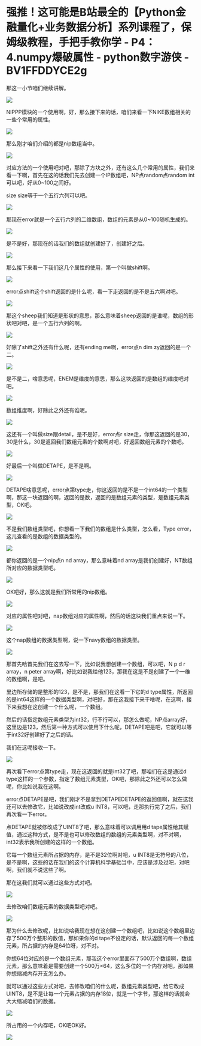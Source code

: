 # 强推！这可能是B站最全的【Python金融量化+业务数据分析】系列课程了，保姆级教程，手把手教你学 - P4：4.numpy爆破属性 - python数字游侠 - BV1FFDDYCE2g

那这一小节咱们继续讲解。

![](img/820efdd49b90c49697a6b9a3d6c03bae_1.png)

NIPPP模块的一个使用啊，好，那么接下来的话，咱们来看一下NIKE数组相关的一些个常用的属性。

![](img/820efdd49b90c49697a6b9a3d6c03bae_3.png)

那么刚才咱们介绍的都是nip数组当中。

![](img/820efdd49b90c49697a6b9a3d6c03bae_5.png)

对应方法的一个使用吧对吧，那除了方块之外，还有这么几个常用的属性，我们来看一下啊，首先在这的话我们先去创建一个IP数组吧，NP点random点random int可以吧，好从0~100之间好。

size size等于一个五行六列可以吧。

![](img/820efdd49b90c49697a6b9a3d6c03bae_7.png)

那现在error就是一个五行六列的二维数组，数组的元素是从0~100随机生成的。

![](img/820efdd49b90c49697a6b9a3d6c03bae_9.png)

是不是好，那现在的话我们的数组就创建好了，创建好之后。

![](img/820efdd49b90c49697a6b9a3d6c03bae_11.png)

那么接下来看一下我们这几个属性的使用，第一个叫做shift啊。

![](img/820efdd49b90c49697a6b9a3d6c03bae_13.png)

error点shift这个shift返回的是什么呢，看一下走返回的是不是五六啊对吧。

![](img/820efdd49b90c49697a6b9a3d6c03bae_15.png)

那这个sheep我们知道是形状的意思，那么意味着sheep返回的是谁呢，数组的形状吧对吧，是一个五行六列的啊。



![](img/820efdd49b90c49697a6b9a3d6c03bae_17.png)

好除了shift之外还有什么呢，还有ending me啊，error点n dim zy返回的是一个二。



![](img/820efdd49b90c49697a6b9a3d6c03bae_19.png)

是不是二，啥意思呢，ENEM是维度的意思，那么这块返回的是数组的维度吧对吧。

![](img/820efdd49b90c49697a6b9a3d6c03bae_21.png)

数组维度啊，好除此之外还有谁呢。

![](img/820efdd49b90c49697a6b9a3d6c03bae_23.png)

这还有一个叫做size跟detail，是不是好，error点r size走，你那这返回的是30，30是什么，30是返回我们数组元素的个数啊对吧，好返回数组元素的个数吧。



![](img/820efdd49b90c49697a6b9a3d6c03bae_25.png)

好最后一个叫做DETAPE，是不是啊。

![](img/820efdd49b90c49697a6b9a3d6c03bae_27.png)

DETAPE啥意思呢，error点第type走，你这返回的是不是一个int64的一个类型啊，那这一块返回的啊，返回的是数，返回的是数组元素的类型，是数组元素类型，OK吧。



![](img/820efdd49b90c49697a6b9a3d6c03bae_29.png)

不是我们数组类型吧，你想看一下我们的数组是什么类型，怎么看，Type error，这儿查看的是数组的数据类型的。



![](img/820efdd49b90c49697a6b9a3d6c03bae_31.png)

都你返回的是一个nip点n nd array，那么意味着nd array是我们创建好，NT数组所对应的数据类型吧。



![](img/820efdd49b90c49697a6b9a3d6c03bae_33.png)

OK吧好，那么这就是我们所常用的nip数组。

![](img/820efdd49b90c49697a6b9a3d6c03bae_35.png)

对应的属性吧对吧，nap数组对应的属性啊，然后的话这块我们重点来说一下。

![](img/820efdd49b90c49697a6b9a3d6c03bae_37.png)

这个nap数组的数据类型啊，说一下navy数组的数据类型。

![](img/820efdd49b90c49697a6b9a3d6c03bae_39.png)

那首先哈首先我们在这去写一下，比如说我想创建一个数组，可以吧，N p d r array，n peter array啊，好比如说我给他123，那我在这是不是创建了一个一维的数组啊，是吧。

里边所存储的是整形的123，是不是，那我们在这看一下它的d type属性，所返回的是int64这样的一个数据类型啊，对吧好，那在这我接下来干啥呢，在这啊，接下来我想在这创建一个什么呢，一个数组。

然后的话指定数组元素类型为int32，行不行可以，那怎么做呢，NP点array好，这里边是123，然后第一种方式可以使用下什么呢，DETAPE吧是吧，它就可以等于int32好创建好了之后的话。

我们在这呢接收一下。

![](img/820efdd49b90c49697a6b9a3d6c03bae_41.png)

再次看下error点第type走，现在这返回的就是int32了吧，那咱们在这是通过d type这样的一个参数，指定了数组元素类型，OK吧，那除此之外还可以怎么做呢，你比如说我在这啊。

error点DETAPE是吧，我们刚才不是拿到DETAPEDETAPE的返回值啊，就在这我还可以去修改它，比如说改成int改成u INT8，可以吧，走那执行完了之后，我们再次看一下error。

点DETAPE就被修改成了UINT8了吧，那么意味着可以调用用d tape属性给其赋值，通过这种方式，是不是也可以修改数组的数组的元素类型啊，对不对啊，int32表示我所创建的这样的一个数组。

它每一个数组元素所占据的内存，是不是32位啊对吧，u INT8是无符号的八位，是不是啊，这些的话在我们的这个计算机科学基础当中，应该是涉及过吧，对吧啊，我们就不说这些了啊。

那在这我们就可以通过这些方式对吧。

![](img/820efdd49b90c49697a6b9a3d6c03bae_43.png)

去修改咱们数组元素的数据类型吧对吧。

![](img/820efdd49b90c49697a6b9a3d6c03bae_45.png)

那为什么去修改呢，比如说哈我现在想在这创建一个数组吧，比如说这个数组里边存了500万个整形的数值，那如果你的d tape不设定的话，默认返回的每一个数组元素，所占据的内存是64位呀，对不对。

你想64位对应的是一个数组元素，那我这个error里面存了500万个数组啊，数组元素，那么意味着是需要创建一个500万×64，这么多位的一个内存对吧，那如果你想缩减内存开支怎么办。

就可以通过这些方式对吧，去修改咱们的什么呢，数组元素类型吧，给它改成UINT8，是不是让每一个元素占据的内存18位，就是一个字节，那这样的话就会大大缩减咱们的数据。



![](img/820efdd49b90c49697a6b9a3d6c03bae_47.png)

所占用的一个内存吧，OK吧OK好。

![](img/820efdd49b90c49697a6b9a3d6c03bae_49.png)